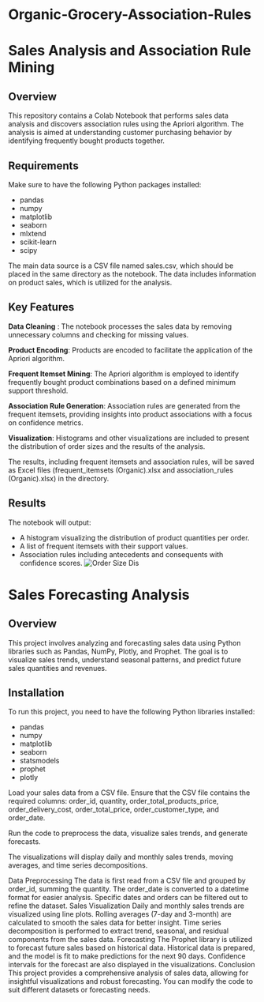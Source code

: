 # Organic-Grocery-Association-Rules
# Sales Analysis and Association Rule Mining

## Overview

This repository contains a Colab Notebook that performs sales data analysis and discovers association rules using the Apriori algorithm. The analysis is aimed at understanding customer purchasing behavior by identifying frequently bought products together.

## Requirements

Make sure to have the following Python packages installed:

- pandas
- numpy
- matplotlib
- seaborn
- mlxtend
- scikit-learn
- scipy

The main data source is a CSV file named sales.csv, which should be placed in the same directory as the notebook. The data includes information on product sales, which is utilized for the analysis.

## Key Features

**Data Cleaning** : The notebook processes the sales data by removing unnecessary columns and checking for missing values.

**Product Encoding**: Products are encoded to facilitate the application of the Apriori algorithm.

**Frequent Itemset Mining**: The Apriori algorithm is employed to identify frequently bought product combinations based on a defined minimum support threshold.

**Association Rule Generation**: Association rules are generated from the frequent itemsets, providing insights into product associations with a focus on confidence metrics.

**Visualization**: Histograms and other visualizations are included to present the distribution of order sizes and the results of the analysis.


The results, including frequent itemsets and association rules, will be saved as Excel files (frequent_itemsets (Organic).xlsx and association_rules (Organic).xlsx) in the directory.

## Results
The notebook will output:

- A histogram visualizing the distribution of product quantities per order.
- A list of frequent itemsets with their support values.
- Association rules including antecedents and consequents with confidence scores.
![Order Size Dis](https://github.com/user-attachments/assets/d5367bdb-d987-4364-aa53-c26a25871e0e)



# Sales Forecasting Analysis

## Overview

This project involves analyzing and forecasting sales data using Python libraries such as Pandas, NumPy, Plotly, and Prophet. The goal is to visualize sales trends, understand seasonal patterns, and predict future sales quantities and revenues.

## Installation

To run this project, you need to have the following Python libraries installed:

- pandas
- numpy
- matplotlib
- seaborn
- statsmodels
- prophet
- plotly

Load your sales data from a CSV file. Ensure that the CSV file contains the required columns: order_id, quantity, order_total_products_price, order_delivery_cost, order_total_price, order_customer_type, and order_date.

Run the code to preprocess the data, visualize sales trends, and generate forecasts.

The visualizations will display daily and monthly sales trends, moving averages, and time series decompositions.

Data Preprocessing
The data is first read from a CSV file and grouped by order_id, summing the quantity.
The order_date is converted to a datetime format for easier analysis.
Specific dates and orders can be filtered out to refine the dataset.
Sales Visualization
Daily and monthly sales trends are visualized using line plots.
Rolling averages (7-day and 3-month) are calculated to smooth the sales data for better insight.
Time series decomposition is performed to extract trend, seasonal, and residual components from the sales data.
Forecasting
The Prophet library is utilized to forecast future sales based on historical data.
Historical data is prepared, and the model is fit to make predictions for the next 90 days.
Confidence intervals for the forecast are also displayed in the visualizations.
Conclusion
This project provides a comprehensive analysis of sales data, allowing for insightful visualizations and robust forecasting. You can modify the code to suit different datasets or forecasting needs.
